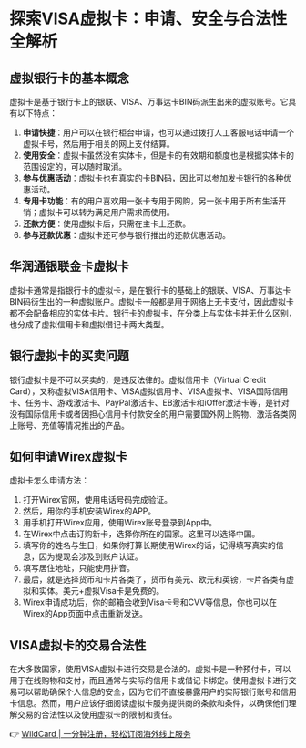 # 探索VISA虚拟卡：申请、安全与合法性全解析

## 虚拟银行卡的基本概念

虚拟卡是基于银行卡上的银联、VISA、万事达卡BIN码派生出来的虚拟账号。它具有以下特点：

1. **申请快捷**：用户可以在银行柜台申请，也可以通过拨打人工客服电话申请一个虚拟卡号，然后用于相关的网上支付结算。
2. **使用安全**：虚拟卡虽然没有实体卡，但是卡的有效期和额度也是根据实体卡的范围设定的，可以随时取消。
3. **参与优惠活动**：虚拟卡也有真实的卡BIN码，因此可以参加发卡银行的各种优惠活动。
4. **专用卡功能**：有的用户喜欢用一张卡专用于网购，另一张卡用于所有生活开销；虚拟卡可以转为满足用户需求而使用。
5. **还款方便**：使用虚拟卡后，只需在主卡上还款。
6. **参与还款优惠**：虚拟卡还可参与银行推出的还款优惠活动。

## 华润通银联金卡虚拟卡

虚拟卡通常是指银行卡的虚拟卡，是在银行卡的基础上的银联、VISA、万事达卡BIN码衍生出的一种虚拟账户。虚拟卡一般都是用于网络上无卡支付，因此虚拟卡都不会配备相应的实体卡片。银行卡的虚拟卡，在分类上与实体卡并无什么区别，也分成了虚拟信用卡和虚拟借记卡两大类型。

## 银行虚拟卡的买卖问题

银行虚拟卡是不可以买卖的，是违反法律的。虚拟信用卡（Virtual Credit Card），又称虚拟VISA信用卡、VISA虚拟信用卡、VISA虚拟卡、VISA国际信用卡、任务卡、游戏激活卡、PayPal激活卡、EB激活卡和iOffer激活卡等，是针对没有国际信用卡或者因担心信用卡付款安全的用户需要国外网上购物、激活各类网上账号、充值等情况推出的产品。

## 如何申请Wirex虚拟卡

虚拟卡怎么申请方法：

1. 打开Wirex官网，使用电话号码完成验证。
2. 然后，用你的手机安装Wirex的APP。
3. 用手机打开Wirex应用，使用Wirex账号登录到App中。
4. 在Wirex中点击订购新卡，选择你所在的国家。这里可以选择中国。
5. 填写你的姓名与生日，如果你打算长期使用Wirex的话，记得填写真实的信息，因为提现会涉及到账户认证。
6. 填写居住地址，只能使用拼音。
7. 最后，就是选择货币和卡片各类了，货币有美元、欧元和英镑，卡片各类有虚拟和实体。美元+虚拟Visa卡是免费的。
8. Wirex申请成功后，你的邮箱会收到Visa卡号和CVV等信息，你也可以在Wirex的App页面中点击重新发送。

## VISA虚拟卡的交易合法性

在大多数国家，使用VISA虚拟卡进行交易是合法的。虚拟卡是一种预付卡，可以用于在线购物和支付，而且通常与实际的信用卡或借记卡绑定。使用虚拟卡进行交易可以帮助确保个人信息的安全，因为它们不直接暴露用户的实际银行账号和信用卡信息。然而，用户应该仔细阅读虚拟卡服务提供商的条款和条件，以确保他们理解交易的合法性以及使用虚拟卡的限制和责任。

👉 [WildCard | 一分钟注册，轻松订阅海外线上服务](https://bbtdd.com/WildCard)